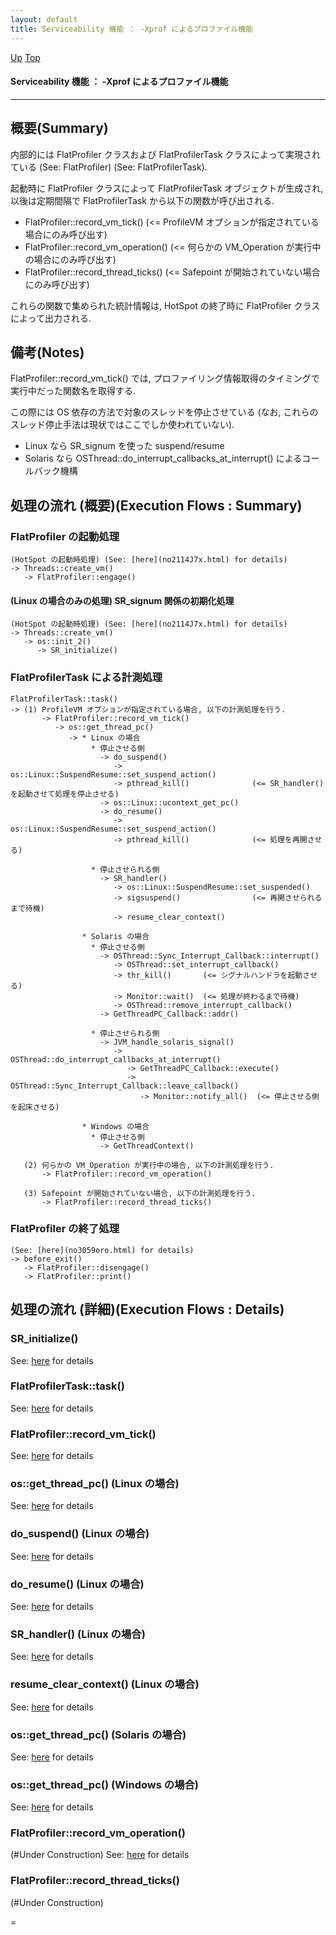```yaml
---
layout: default
title: Serviceability 機能 ： -Xprof によるプロファイル機能  
---
```

[Up](noOQc_VTg2.html) [Top](../index.html)

#### Serviceability 機能 ： -Xprof によるプロファイル機能  

--- 
## 概要(Summary)
内部的には FlatProfiler クラスおよび FlatProfilerTask クラスによって実現されている
(See: FlatProfiler) (See: FlatProfilerTask).

起動時に FlatProfiler クラスによって FlatProfilerTask オブジェクトが生成され, 
以後は定期間隔で FlatProfilerTask から以下の関数が呼び出される.

  * FlatProfiler::record_vm_tick()       (<= ProfileVM オプションが指定されている場合にのみ呼び出す)
  * FlatProfiler::record_vm_operation()  (<= 何らかの VM_Operation が実行中の場合にのみ呼び出す)
  * FlatProfiler::record_thread_ticks()  (<= Safepoint が開始されていない場合にのみ呼び出す)

これらの関数で集められた統計情報は, 
HotSpot の終了時に FlatProfiler クラスによって出力される.

## 備考(Notes)
FlatProfiler::record_vm_tick() では,
プロファイリング情報取得のタイミングで実行中だった関数名を取得する.

この際には OS 依存の方法で対象のスレッドを停止させている 
(なお, これらのスレッド停止手法は現状ではここでしか使われていない).

  * Linux なら SR_signum を使った suspend/resume
  * Solaris なら OSThread::do_interrupt_callbacks_at_interrupt() によるコールバック機構


## 処理の流れ (概要)(Execution Flows : Summary)
### FlatProfiler の起動処理
```
(HotSpot の起動時処理) (See: [here](no2114J7x.html) for details)
-> Threads::create_vm()
   -> FlatProfiler::engage()
```

#### (Linux の場合のみの処理) SR_signum 関係の初期化処理
```
(HotSpot の起動時処理) (See: [here](no2114J7x.html) for details)
-> Threads::create_vm()
   -> os::init_2()
      -> SR_initialize()
```

### FlatProfilerTask による計測処理
```
FlatProfilerTask::task()
-> (1) ProfileVM オプションが指定されている場合, 以下の計測処理を行う.
       -> FlatProfiler::record_vm_tick()
          -> os::get_thread_pc()
             -> * Linux の場合
                  * 停止させる側
                    -> do_suspend()
                       -> os::Linux::SuspendResume::set_suspend_action()
                       -> pthread_kill()              (<= SR_handler() を起動させて処理を停止させる)
                    -> os::Linux::ucontext_get_pc()
                    -> do_resume()
                       -> os::Linux::SuspendResume::set_suspend_action()
                       -> pthread_kill()              (<= 処理を再開させる)

                  * 停止させられる側
                    -> SR_handler()
                       -> os::Linux::SuspendResume::set_suspended()
                       -> sigsuspend()                (<= 再開させられるまで待機)
                       -> resume_clear_context()

                * Solaris の場合
                  * 停止させる側
                    -> OSThread::Sync_Interrupt_Callback::interrupt()
                       -> OSThread::set_interrupt_callback()
                       -> thr_kill()       (<= シグナルハンドラを起動させる)
                       -> Monitor::wait()  (<= 処理が終わるまで待機)
                       -> OSThread::remove_interrupt_callback()
                    -> GetThreadPC_Callback::addr()

                  * 停止させられる側
                    -> JVM_handle_solaris_signal()
                       -> OSThread::do_interrupt_callbacks_at_interrupt()
                          -> GetThreadPC_Callback::execute()
                          -> OSThread::Sync_Interrupt_Callback::leave_callback()
                             -> Monitor::notify_all()  (<= 停止させる側を起床させる)

                * Windows の場合
                  * 停止させる側
                    -> GetThreadContext()

   (2) 何らかの VM_Operation が実行中の場合, 以下の計測処理を行う.
       -> FlatProfiler::record_vm_operation()

   (3) Safepoint が開始されていない場合, 以下の計測処理を行う.
       -> FlatProfiler::record_thread_ticks()
```

### FlatProfiler の終了処理
```
(See: [here](no3059oro.html) for details)
-> before_exit()
   -> FlatProfiler::disengage()
   -> FlatProfiler::print()
```

## 処理の流れ (詳細)(Execution Flows : Details)
### SR_initialize()
See: [here](no5248cyX.html) for details

### FlatProfilerTask::task()
See: [here](no5248CXX.html) for details
### FlatProfiler::record_vm_tick()
See: [here](no5248Phd.html) for details
### os::get_thread_pc() (Linux の場合)
See: [here](no5248p1p.html) for details
### do_suspend() (Linux の場合)
See: [here](no52481TF.html) for details
### do_resume() (Linux の場合)
See: [here](no5248CeL.html) for details
### SR_handler() (Linux の場合)
See: [here](no5248PoR.html) for details
### resume_clear_context() (Linux の場合)
See: [here](no5248p8d.html) for details
### os::get_thread_pc() (Solaris の場合)
See: [here](no52482_v.html) for details

### os::get_thread_pc() (Windows の場合)
See: [here](no5248DK2.html) for details
### FlatProfiler::record_vm_operation()
(#Under Construction)
See: [here](no5248crj.html) for details
### FlatProfiler::record_thread_ticks()
(#Under Construction)

=






